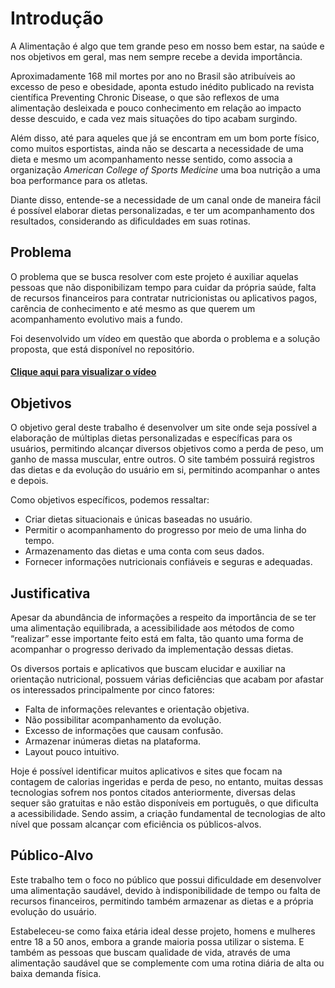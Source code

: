 # Introdução

 A Alimentação é algo que tem grande peso em nosso bem estar, na saúde e nos objetivos em geral, mas nem sempre recebe a devida importância.

Aproximadamente 168 mil mortes por ano no Brasil são atribuíveis ao excesso de peso e obesidade, aponta estudo inédito publicado na revista científica Preventing Chronic Disease, o que são reflexos de uma alimentação desleixada e pouco conhecimento em relação ao impacto desse descuido, e cada vez mais situações do tipo acabam surgindo.

Além disso, até para aqueles que já se encontram em um bom porte físico, como muitos esportistas, ainda não se descarta a necessidade de uma dieta e mesmo um acompanhamento nesse sentido, como associa a organização <i>American College of Sports Medicine</i> uma boa nutrição a uma boa performance para os atletas.

Diante disso, entende-se a necessidade de um canal onde de maneira fácil é possível elaborar dietas personalizadas, e ter um acompanhamento dos resultados, considerando as dificuldades em suas rotinas.


## Problema
 O problema que se busca resolver com este projeto é auxiliar aquelas pessoas que não disponibilizam tempo para cuidar da própria saúde, falta de recursos financeiros para contratar nutricionistas ou aplicativos pagos, carência de conhecimento e até mesmo as que querem um acompanhamento evolutivo mais a fundo.
 
 Foi desenvolvido um vídeo em questão que aborda o problema e a solução proposta, que está disponível no repositório.
<h4><a href="https://github.com/ICEI-PUC-Minas-PMV-ADS/pmv-ads-2022-2-e2-proj-int-t4-nutrix/blob/1bb9c5ff94859cf9425330445878b581704b98bc/docs/v%C3%ADdeo/nutrix-eixo2.mp4">Clique aqui para visualizar o vídeo</a></h4>
 
## Objetivos

 O objetivo geral deste trabalho é desenvolver um site onde seja possível a elaboração de múltiplas dietas personalizadas e específicas para os usuários, permitindo alcançar diversos objetivos como a perda de peso, um ganho de massa muscular, entre outros. O site também possuirá registros das dietas e da evolução do usuário em si, permitindo acompanhar o antes e depois.

Como objetivos específicos, podemos ressaltar:

<ul>
 <li>Criar dietas situacionais e únicas baseadas no usuário.</li>
 <li>Permitir o acompanhamento do progresso por meio de uma linha do tempo.</li>
 <li>Armazenamento das dietas e uma conta com seus dados.</li>
 <li>Fornecer informações nutricionais confiáveis e seguras e adequadas.</li>
</ul>
 
## Justificativa

 Apesar da abundância de informações a respeito da importância de se ter uma alimentação equilibrada, a acessibilidade aos métodos de como “realizar” esse importante feito está em falta, tão quanto uma forma de acompanhar o progresso derivado da implementação dessas dietas.

Os diversos portais e aplicativos que buscam elucidar e auxiliar na orientação nutricional, possuem várias deficiências que acabam por afastar os interessados principalmente por cinco fatores:

<ul>
 <li>Falta de informações relevantes e orientação objetiva.</li>
 <li>Não possibilitar acompanhamento da evolução.</li>
 <li>Excesso de informações que causam confusão.</li>
 <li>Armazenar inúmeras dietas na plataforma.</li>
 <li>Layout pouco intuitivo.</li>
</ul>

 Hoje é possível identificar muitos aplicativos e sites que focam na contagem de calorias ingeridas e perda de peso, no entanto, muitas dessas tecnologias sofrem nos pontos citados anteriormente, diversas delas sequer são gratuitas e não estão disponíveis em português, o que dificulta a acessibilidade. Sendo assim, a criação fundamental de tecnologias de alto nível que possam alcançar com eficiência os públicos-alvos.


## Público-Alvo

 Este trabalho tem o foco no público que possui dificuldade em desenvolver uma alimentação saudável, devido à indisponibilidade de tempo ou falta de recursos financeiros, permitindo também armazenar as dietas e a própria evolução do usuário.

Estabeleceu-se como faixa etária ideal desse projeto, homens e mulheres entre 18 a 50 anos, embora a grande maioria possa utilizar o sistema. E também as pessoas que buscam qualidade de vida,  através de uma alimentação saudável que se complemente com uma rotina diária de alta ou baixa demanda física.

